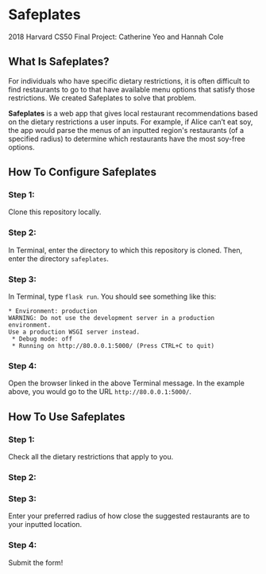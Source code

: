 # Safeplates
2018 Harvard CS50 Final Project: Catherine Yeo and Hannah Cole

## What Is Safeplates?
For individuals who have specific dietary restrictions, it is often difficult to find restaurants to go to that have available menu options that satisfy those restrictions. We created Safeplates to solve that problem.

**Safeplates** is a web app that gives local restaurant recommendations based on the dietary restrictions a user inputs. For example, if Alice can’t eat soy, the app would parse the menus of an inputted region's restaurants (of a specified radius) to determine which restaurants have the most soy-free options. 

## How To Configure Safeplates

### Step 1: 
Clone this repository locally. 

### Step 2:
In Terminal, enter the directory to which this repository is cloned. 
Then, enter the directory `safeplates`.

### Step 3:
In Terminal, type `flask run`. You should see something like this: 

```
* Environment: production 
WARNING: Do not use the development server in a production environment.
Use a production WSGI server instead.
 * Debug mode: off
 * Running on http://80.0.0.1:5000/ (Press CTRL+C to quit) 
```

### Step 4:
Open the browser linked in the above Terminal message. In the example above, you would go to the URL `http://80.0.0.1:5000/`.

## How To Use Safeplates

### Step 1:
Check all the dietary restrictions that apply to you.

### Step 2:

### Step 3:
Enter your preferred radius of how close the suggested restaurants are to your inputted location.

### Step 4: 
Submit the form!

